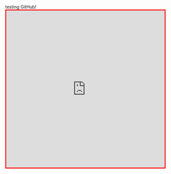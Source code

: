 <div id="header">testing GitHub!</div>
<iframe style="height: 500px; width: 100%;border:3px solid red; " src="https://www.churchtoons.org" id="Iframe"></iframe>
